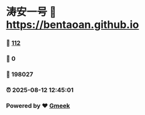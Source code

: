 # 涛安一号 :link: https://bentaoan.github.io 
### :page_facing_up: [112](https://bentaoan.github.io/tag.html) 
### :speech_balloon: 0 
### :hibiscus: 198027 
### :alarm_clock: 2025-08-12 12:45:01 
### Powered by :heart: [Gmeek](https://github.com/Meekdai/Gmeek)
